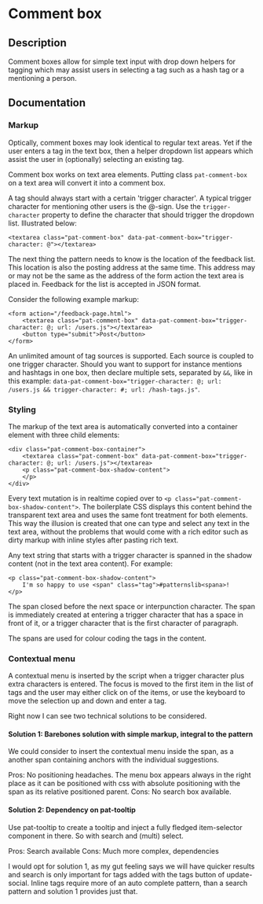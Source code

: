 # Comment box

## Description

Comment boxes allow for simple text input with drop down helpers for tagging which may assist users in selecting a tag such as a hash tag or a mentioning a person. 

## Documentation

### Markup

Optically, comment boxes may look identical to regular text areas. Yet if the user enters a tag in the text box, then a helper dropdown list appears which assist the user in (optionally) selecting an existing tag. 

Comment box works on text area elements. Putting class `pat-comment-box` on a text area will convert it into a comment box. 

A tag should always start with a certain 'trigger character'. A typical trigger character for mentioning other users is the @-sign. Use the `trigger-character` property to define the character that should trigger the dropdown list. Illustrated below:

    <textarea class="pat-comment-box" data-pat-comment-box="trigger-character: @"></textarea>

The next thing the pattern needs to know is the location of the feedback list. This location is also the posting address at the same time. This address may or may not be the same as the address of the form action the text area is placed in. Feedback for the list is accepted in JSON format.

Consider the following example markup:

    <form action="/feedback-page.html">
        <textarea class="pat-comment-box" data-pat-comment-box="trigger-character: @; url: /users.js"></textarea>
        <button type="submit">Post</button>
    </form>
    
An unlimited amount of tag sources is supported. Each source is coupled to one trigger character. Should you want to support for instance mentions and hashtags in one box, then declare multiple sets, separated by `&&`, like in this example: `data-pat-comment-box="trigger-character: @; url: /users.js && trigger-character: #; url: /hash-tags.js"`.
    
### Styling

The markup of the text area is automatically converted into a container element with three child elements:

    <div class="pat-comment-box-container">
        <textarea class="pat-comment-box" data-pat-comment-box="trigger-character: @; url: /users.js"></textarea>
        <p class="pat-comment-box-shadow-content">
        </p>
    </div>

Every text mutation is in realtime copied over to `<p class="pat-comment-box-shadow-content">`. The boilerplate CSS displays this content behind the transparent text area and uses the same font treatment for both elements. This way the illusion is created that one can type and select any text in the text area, without the problems that would come with a rich editor such as dirty markup with inline styles after pasting rich text. 

Any text string that starts with a trigger character is spanned in the shadow content (not in the text area content). For example: 

    <p class="pat-comment-box-shadow-content">
        I'm so happy to use <span" class="tag">#patternslib<spana>!
    </p>
    
The span closed before the next space or interpunction character. The span is immediately created at entering a trigger character that has a space in front of it, or a trigger character that is the first character of paragraph. 

The spans are used for colour coding the tags in the content.

### Contextual menu

A contextual menu is inserted by the script when a trigger character plus extra characters is entered. The focus is moved to the first item in the list of tags and the user may either click on of the items, or use the keyboard to move the selection up and down and enter a tag.

Right now I can see two technical solutions to be considered.

#### Solution 1: Barebones solution with simple markup, integral to the pattern
We could consider to insert the contextual menu inside the span, as a another span containing anchors with the individual suggestions. 

Pros: No positioning headaches. The menu box appears always in the right place as it can be positioned with css with absolute positioning with the span as its relative positioned parent. 
Cons: No search box available.

#### Solution 2: Dependency on pat-tooltip
Use pat-tooltip to create a tooltip and inject a fully fledged item-selector component in there. So with search and (multi) select. 

Pros: Search available
Cons: Much more complex, dependencies

I would opt for solution 1, as my gut feeling says we will have quicker results and search is only important for tags added with the tags button of update-social. Inline tags require more of an auto complete pattern, than a search pattern and solution 1 provides just that.
